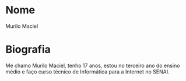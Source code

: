 # Nome 
Murilo Maciel

# Biografia
Me chamo Murilo Maciel, tenho 17 anos, estou no terceiro ano do ensino médio e faço curso técnico de Informática para a Internet no SENAI.

